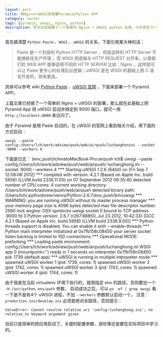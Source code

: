 ```yaml
---
layout: post
title: 用Nginx+uWSGI来部署Pyramid/Pylons APP
category: server
tags: [pyramid, uwsgi, nginx, python]
description: 昨天已经部署了一个简单的 Nginx + uWSGI python 应用。今天来学习一下怎样去部署一个真正的项目，我用的 WEB FrameWork 是 Pyramid 。
---
```


首先搞清楚 `Python Paste` 、`WSGI` 、`uWSGI` 的关系，下面引用某大神的话：

>Paste 是一个封装的 Python HTTP Server ，但是这样的 HTTP Server 不能够胜任生产环境； 而 WSGI 把逻辑与 HTTP REQUEST 分开来，以便我们的 WEB APP 能够适用不同的 HTTP SERVER 比如：Nginx ，这样就可以让 Paste 更专心的处理后台逻辑；uWSGI 是在 WSGI 的基础上用 C 语言开发的，效率更高。

具体可以参考 wiki [Python Paste][] 、[uWSGI 官网][] ，下面来部署一个 Pyramid APP。

上篇文章已经做了一个简单的 Nginx + uWSGI 的部署，那么就在此基础上把 Pyramid App 用 uWSGI 启动并绑定到 9000 端口，就可一用 `http://localhost:8000` 来访问了。

由于 Pyramid 是用 Paste 启动的，在 uWSGI 的官网上看到相关介绍，用下面的方式启动：

    uwsgi --paste config:/Users/lch/work/adview/push/web/airpush/luchanghonini --socket :9000 --workers 4

下面是日志：
    (env_push)lchmatoMacBook-Pro:airpush lch$ uwsgi --paste config:/Users/lch/work/adview/push/web/airpush/ 
    luchanghong.ini --socket :9000 --workers 4
    *** Starting uWSGI 1.2.6 (64bit) on [Fri Sep  7 12:08:06 2012] ***
    compiled with version: 4.2.1 (Based on Apple Inc. build 5658) (LLVM build 2336.11.00) on 07 September 
    2012 09:35:40
    detected number of CPU cores: 4
    current working directory: /Users/lch/work/adview/push/web/airpush
    detected binary path: /Users/lch/.pythonbrew/venvs/Python-2.6.7/env_push/bin/uwsgi
    *** WARNING: you are running uWSGI without its master process manager ***
    your memory page size is 4096 bytes
    detected max file descriptor number: 2560
    lock engine: OSX spinlocks
    uwsgi socket 0 bound to TCP address :9000 fd 3
    Python version: 2.6.7 (r267:88850, Jul 23 2012, 10:42:33)  [GCC 4.2.1 (Based on Apple Inc. build 5658)
     (LLVM build 2336.9.00)]
    *** Python threads support is disabled. You can enable it with --enable-threads ***
    Python main interpreter initialized at 0x7fb158c08450
    your server socket listen backlog is limited to 100 connections
    *** Operational MODE: preforking ***
    Loading paste environment: config:/Users/lch/work/adview/push/web/airpush/luchanghong.ini
    WSGI app 0 (mountpoint='') ready in 1 seconds on interpreter 0x7fb158c08450 pid: 1739 (default app)
    *** uWSGI is running in multiple interpreter mode ***
    spawned uWSGI worker 1 (pid: 1739, cores: 1)
    spawned uWSGI worker 2 (pid: 1742, cores: 1)
    spawned uWSGI worker 3 (pid: 1743, cores: 1)
    spawned uWSGI worker 4 (pid: 1744, cores: 1)

由于我是在当前 virtualenv 环境下执行的，就用指定 env 的路径，否则要加一个 `-H /usr/python_env/path` 参数，
启动成功之后，可以 `ps -ef | grep uwsgi` 看一下是不是有4个 uWSGI 进程，不加 `--workers` 参数默认启动一个。
注意：`production.ini/develop.ini` 必须是绝对全路径，否则提示：

    ValueError: Cannot resolve relative uri 'config:luchanghong.ini'; no relative_to keyword argument given

目前只是简单的把应用启动了，关键的配置参数、调优等还是要在实际项目中学习的。

[Python Paste]: http://en.wikipedia.org/wiki/Python_Paste "Python Paste"
[uWSGI 官网]: http://projects.unbit.it/uwsgi/ "uWSGI 官网"
